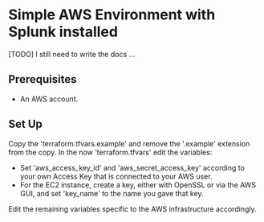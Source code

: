 # Simple AWS Environment with Splunk installed

[TODO] I still need to write the docs ...

## Prerequisites
- An AWS account.

## Set Up
Copy the 'terraform.tfvars.example' and remove the '.example' extension from the copy.
In the now 'terraform.tfvars' edit the variables:

- Set 'aws_access_key_id' and 'aws_secret_access_key' according to your own Access Key that is connected to your AWS user.
- For the EC2 instance, create a key, either with OpenSSL or via the AWS GUI, and set 'key_name' to the name you gave that key.

Edit the remaining variables specific to the AWS infrastructure accordingly.